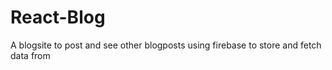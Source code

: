 # React-Blog
A blogsite to post and see other blogposts using firebase to store and fetch data from
